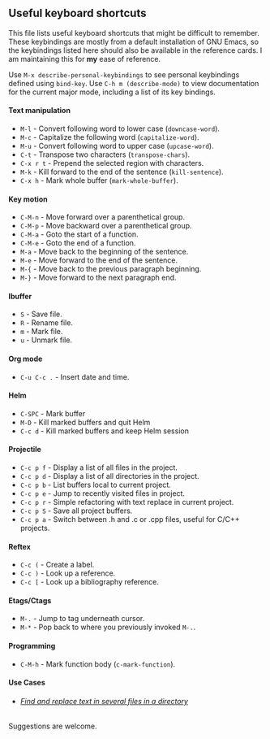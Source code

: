 ## Useful keyboard shortcuts

This file lists useful keyboard shortcuts that might be difficult to remember. These keybindings are mostly from a
default installation of GNU Emacs, so the keybindings listed here should also be available in the reference cards. I am
maintaining this for **my** ease of reference.

Use `M-x describe-personal-keybindings` to see personal keybindings defined using `bind-key`. Use `C-h m
(describe-mode)` to view documentation for the current major mode, including a list of its key bindings.

#### Text manipulation

* `M-l` - Convert following word to lower case (`downcase-word`).
* `M-c` - Capitalize the following word (`capitalize-word`).
* `M-u` - Convert following word to upper case (`upcase-word`).
* `C-t` - Transpose two characters (`transpose-chars`).
* `C-x r t` - Prepend the selected region with characters.
* `M-k` - Kill forward to the end of the sentence (`kill-sentence`).
* `C-x h` - Mark whole buffer (`mark-whole-buffer`).

#### Key motion

* `C-M-n` - Move forward over a parenthetical group.
* `C-M-p` - Move backward over a parenthetical group.
* `C-M-a` - Goto the start of a function.
* `C-M-e` - Goto the end of a function.
* `M-a` - Move back to the beginning of the sentence.
* `M-e` - Move forward to the end of the sentence.
* `M-{` - Move back to the previous paragraph beginning.
* `M-}` - Move forward to the next paragraph end.

#### Ibuffer

* `S` - Save file.
* `R` - Rename file.
* `m` - Mark file.
* `u` - Unmark file.

#### Org mode

* `C-u C-c .` - Insert date and time.

#### Helm

* `C-SPC` - Mark buffer
* `M-D` - Kill marked buffers and quit Helm
* `C-c d` - Kill marked buffers and keep Helm session

#### Projectile

* `C-c p f` - Display a list of all files in the project.
* `C-c p d` - Display a list of all directories in the project.
* `C-c p b` - List buffers local to current project.
* `C-c p e` - Jump to recently visited files in project.
* `C-c p r` - Simple refactoring with text replace in current project.
* `C-c p S` - Save all project buffers.
* `C-c p a` - Switch between .h and .c or .cpp files, useful for C/C++ projects.

#### Reftex

* `C-c (` - Create a label.
* `C-c )` - Look up a reference.
* `C-c [` - Look up a bibliography reference.

#### Etags/Ctags

* `M-.` - Jump to tag underneath cursor.
* `M-*` - Pop back to where you previously invoked `M-.`.

#### Programming

* `C-M-h` - Mark function body (`c-mark-function`).

#### Use Cases

* ###### [Find and replace text in several files in a directory](http://stackoverflow.com/questions/270930/using-emacs-to-recursively-find-and-replace-in-text-files-not-already-open)

Suggestions are welcome.

